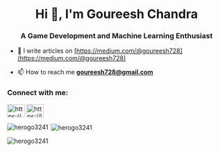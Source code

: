 <h1 align="center">Hi 👋, I'm Goureesh Chandra</h1>
<h3 align="center">A Game Development and Machine Learning Enthusiast</h3>

- 📝 I write articles on [https://medium.com/@goureesh728](https://medium.com/@goureesh728)

- 📫 How to reach me **goureesh728@gmail.com**

<h3 align="left">Connect with me:</h3>
<p align="left">
<a href="https://codeforces.com/profile/https://codeforces.com/profile/goureesh728" target="blank"><img align="center" src="https://raw.githubusercontent.com/rahuldkjain/github-profile-readme-generator/master/src/images/icons/Social/codeforces.svg" alt="https://codeforces.com/profile/goureesh728" height="30" width="40" /></a>
<a href="https://www.leetcode.com/https://leetcode.com/u/goureesh728/" target="blank"><img align="center" src="https://raw.githubusercontent.com/rahuldkjain/github-profile-readme-generator/master/src/images/icons/Social/leet-code.svg" alt="https://leetcode.com/u/goureesh728/" height="30" width="40" /></a>
</p>



<p><img align="left" src="https://github-readme-stats.vercel.app/api/top-langs?username=herogo3241&show_icons=true&locale=en&layout=compact" alt="herogo3241" /></p>

<p>&nbsp;<img align="center" src="https://github-readme-stats.vercel.app/api?username=herogo3241&show_icons=true&locale=en" alt="herogo3241" /></p>

<p><img align="center" src="https://github-readme-streak-stats.herokuapp.com/?user=herogo3241&" alt="herogo3241" /></p>
